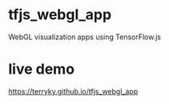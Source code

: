 # tfjs_webgl_app
WebGL visualization apps using TensorFlow.js

# live demo
https://terryky.github.io/tfjs_webgl_app
